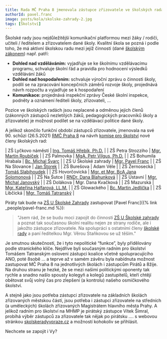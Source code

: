 ```yaml
---
title: Rada MČ Praha 8 jmenovala zástupce zřizovatele ve školských radách
authorId: pavel.franc
image: posts/kola/skolske-zahrady-2.jpg
tags: [Školství]
---
```

Školské rady jsou nejdůležitější komunikační platformou mezi žáky / rodiči, učiteli / ředitelem a zřizovatelem dané školy. Kvalitní škola se pozná i podle toho, že má aktivní školskou radu mezi jejíž činnosti (dané [školským zákonem](https://www.zakonyprolidi.cz/cs/2004-561)) např. patří:

- **Dohled nad vzděláváním:** vyjadřuje se ke školnímu vzdělávacímu programu, schvaluje školní řád a pravidla pro hodnocení výsledků vzdělávání žáků
- **Dohled nad hospodařením:** schvaluje výroční zprávu o činnosti školy, podílí se na zpracování koncepčních záměrů rozvoje školy, projednává návrh rozpočtu a vyjadřuje se k hospodaření
- **Komunikace:** projednává inspekční zprávy České školní inspekce, podněty a oznámení řediteli školy, zřizovateli, ...

Pozice ve školských radách jsou neplacené a odměnou jejich členů (zákonných zástupců nezletilých žáků, pedagogických pracovníků školy a zřizovatele) je možnost podílet se na vzdělávací politice dané školy.

A jelikož skončilo funkční období zástupců zřizovatele, jmenovala na své 90. schůzi (26.5.2021) [RMČ Praha 8](https://www.praha8.cz/Rada-mestske-casti-Praha-8.html) na návrh [komise pro školství](https://www.praha8.cz/Komise-pro-skolstvi-2018-2022.html) nové členy školských rad:

| ZŠ Lyčkovo náměstí | [Ing. Tomáš Hřebík, Ph.D.](https://www.praha8.cz/appo/card/74/Hrebik-Tomas.html) |
| ZŠ Petra Strozziho | [Mgr. Martin Roubíček](https://www.praha8.cz/appo/card/74/Roubicek-Martin.html) |
| ZŠ Palmovka | [MgA. Petr Vilgus, Ph.D.](https://www.praha8.cz/appo/card/74/Vilgus-Petr.html) |
| ZŠ Bohumila Hrabala | [Bc. Michal Švarc](https://www.praha8.cz/appo/card/74/Svarc-Michal.html) |
| ZŠ U Školské zahrady | [Mgr. Pavel Franc](https://www.praha8.cz/appo/card/74/Franc-Pavel.html) |
| ZŠ Na Slovance | [Jan Štorek](https://www.praha8.cz/appo/card/74/Storek-Jan.html) |
| ZŠ Burešova | Adam Véle |
| ZŠ Žernosecká | [Tomáš Slabihoudek](https://www.praha8.cz/appo/card/74/Slabihoudek-Tomas.html) |
| ZŠ Hovorčovická | [Mgr. et Mgr. BcA Jana Solomonová](https://www.praha8.cz/appo/card/74/Solomonova-Jana.html) |
| ZŠ Na Šutce | [RNDr. Dana Blahunková](https://www.praha8.cz/appo/card/74/Blahunkova-Dana.html) |
| ZŠ Ústavní | [Mgr. Michal Janovský](https://www.praha8.cz/appo/card/74/Janovsky-Michal.html) |
| ZŠ Dolákova | Mgr. Dana Kvačková |
| ZŠ Mazurská | [Mgr. Kateřina Halfarová, LL.M.](https://www.praha8.cz/appo/card/74/Halfarova-Katerina.html) |
| ZŠ Glowackého | [Bc. Martin Jedlička](https://www.praha8.cz/appo/card/74/Jedlicka-Martin.html) |
| ZŠ Libčická | [Mgr. Tomáš Tatranský](https://www.praha8.cz/appo/card/74/Tatransky-Tomas.html) |

Piráty tak bude na [ZŠ U Školské Zahrady](http://www.uskolskezahrady.cz/) zastupovat [Pavel Franc]({% link _people/pavel-franc.md %}):

> "Jsem rád, že se budu moci zapojit do činnosti [ZŠ U Školské zahrady](https://www.uskolskezahrady.cz/) a poznat tak současnou školní realitu nejen ze strany rodiče, ale i jakožto zástupce zřizovatele. Na spolupráci s ostatními členy [školské rady](https://www.uskolskezahrady.cz/skolska-rada/) a paní ředitelkou Mgr. Věrou Staňkovou se už těším."

Je smutnou skutečností, že i tyto nepolitické “funkce”, byly přidělovány podle stranického klíče. Nejdříve byli současným radním pro školství Tomášem Tatranským osloveni zástupci koalice včetně spolupracujícího ANO, poté 8sobě … a teprve až v samém závěru byla nabídnuta možnost zastupovat MČ Praha 8 na jednotlivých školách i zástupcům Pirátů a 8žije.  Na druhou stranu je hezké, že se mezi našimi politickými oponenty tak rychle a snadno našlo spousty kolegyň a kolegů zastupitelů, kteří chtějí obětovat svůj volný čas pro zlepšení (a kontrolu) našeho osmičkového školství.

A stejně jako jsou potřeba zástupci zřizovatele na základních školách zřizovaných městskou částí, jsou potřeba i zástupci zřizovatele na středních (a uměleckých) školách zřizovaných Magistrátem hlavního města Prahy. A jelikož radním pro školství na MHMP je pirátský zástupce Vítek Šimral, probíhá výběr zástupců za zřizovatele tak nějak po pirátsku .... s webovou stránkou [skolskeradyvpraze.cz](https://www.skolskeradyvpraze.cz/) a možností kohokoliv se přihlásit.

Nechcete se zapojit i Vy?
